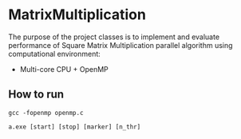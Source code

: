 # MatrixMultiplication
The purpose of the project classes is to implement and evaluate performance of Square Matrix Multiplication parallel
algorithm using computational environment:
* Multi-core CPU + OpenMP

## How to run
`gcc -fopenmp openmp.c`

`a.exe [start] [stop] [marker] [n_thr]`
